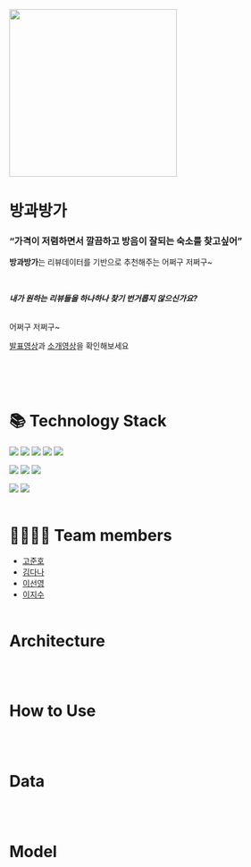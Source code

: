 <img src="https://github.com/Junho1224/RnR/assets/118183062/9c9d39f6-0578-4668-a7c6-d32a46544d50" width=300px>



# 방과방가
### “가격이 저렴하면서 깔끔하고 방음이 잘되는 숙소를 찾고싶어”  




**방과방가**는 리뷰데이터를 기반으로 추천해주는 어쩌구 저쩌구~

</br>

***내가 원하는 리뷰들을 하나하나 찾기 번거롭지 않으신가요?***  

</br>
  어쩌구 저쩌구~

</br>


[발표영상](https://bit.ly/SeSAC2_Video_Saltlux)과 [소개영상](https://www.youtube.com/watch?v=pmS2YcSLx-E)을 확인해보세요
</br>
</br>


<br/><br/>

# 📚 Technology Stack
<!--https://simpleicons.org -->
<a href="#" target="_blank"></a><a href="#" target="_blank"><img src="https://img.shields.io/badge/Python-3776AB?style=flat-square&logo=Python&logoColor=white"/></a>
<a href="#" target="_blank"><img src="https://img.shields.io/badge/HTML5-E34F26?style=flat-square&logo=HTML5&logoColor=white"/></a>
<a href="#" target="_blank"><img src="https://img.shields.io/badge/CSS3-1572B6?style=flat-square&logo=CSS3&logoColor=white"/></a>
<a href="#" target="_blank"><img src="https://img.shields.io/badge/JavaScript-[F7DF1E?style=flat-square&logo=JavaScript&logoColor=white"/></a>
<a href="#" target="_blank"><img src="https://img.shields.io/badge/ElasticSearch-005571?style=flat-square&logo=ElasticSearch&logoColor=white"/></a>

<a href="#" target="_blank"><img src="https://img.shields.io/badge/Flask-000000?style=flat-square&logo=Flask&logoColor=white"/></a>
<a href="#" target="_blank"><img src="https://img.shields.io/badge/AWS-232F3E?style=flat-square&logo=Amazon AWS&logoColor=white"/></a>
<a href="#" target="_blank"><img src="https://img.shields.io/badge/AWS EC2-FF9900?style=flat-square&logo=amazonec2&logoColor=white"/></a>

<a href="#" target="_blank"><img src="https://img.shields.io/badge/VSCode-007ACC?style=flat-square&logo=Visual Studio Code&logoColor=white"/></a>
<a href="#" target="_blank"><img src="https://img.shields.io/badge/Google colab-007ACC?style=flat-square&logo=googlecolab&logoColor=white"/></a>
<br/><br/>

# 👩‍👩‍👦‍👦 Team members 
<!-- <img src="https://github.com/Junho1224/RnR/assets/118183062/9ffbadac-adcf-44e4-9192-bb57c4c0cd17" alt="drawing" style="max-width:100%;background: black;" width="400"> -->

- <a href="https://github.com/Junho1224"> 고준호</a>
- <a href="https://github.com/Solxcero)"> 김다나 </a>
- <a href="https://github.com/danakkii"> 이선영 </a>
- <a href="https://github.com/dlwltn931"> 이지수 </a>
<br/><br/>


# Architecture

</br></br>

# How to Use

<br/><br/>

# Data

<br/><br/>

# Model

